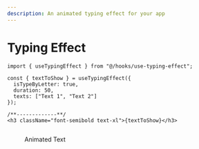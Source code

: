 ```yaml
---
description: An animated typing effect for your app
---
```


# Typing Effect

```tsx
import { useTypingEffect } from "@/hooks/use-typing-effect";

const { textToShow } = useTypingEffect({
  isTypeByLetter: true,
  duration: 50,
  texts: ["Text 1", "Text 2"]
});

/**-------------**/
<h3 className="font-semibold text-xl">{textToShow}</h3>
```

<figure><img src="../.gitbook/assets/Apr-07-2024 5-19-54 PM.gif" alt=""><figcaption><p>Animated Text</p></figcaption></figure>
